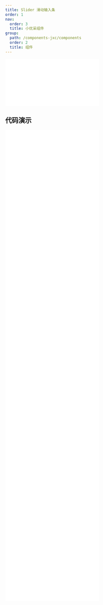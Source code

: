 ```yaml
---
title: Slider 滑动输入条
order: 1
nav:
  order: 3
  title: 小优采组件
group:
  path: /components-jxc/components
  order: 2
  title: 组件
---
```


<div>
<embed src="@docs-common/slider/index.md"></embed>
</div>
        
## 代码演示

<Row gutter=8>

  <Col span=12>
    
  <div class="code-box"><embed src="@abiz-rc-jxc/slider/demo/basic-slider-jxc.md"></embed></div>
          
  <div class="code-box"><embed src="@abiz-rc-jxc/slider/demo/icon-slider-slider-jxc.md"></embed></div>
          
  <div class="code-box"><embed src="@abiz-rc-jxc/slider/demo/mark-slider-jxc.md"></embed></div>
          
  <div class="code-box"><embed src="@abiz-rc-jxc/slider/demo/show-tooltip-slider-jxc.md"></embed></div>
          
  <div class="code-box"><embed src="@abiz-rc-jxc/slider/demo/vertical-slider-jxc.md"></embed></div>
          
  </Col>
          
  <Col span=12>
    
  <div class="code-box"><embed src="@abiz-rc-jxc/slider/demo/event-slider-jxc.md"></embed></div>
          
  <div class="code-box"><embed src="@abiz-rc-jxc/slider/demo/input-number-slider-jxc.md"></embed></div>
          
  <div class="code-box"><embed src="@abiz-rc-jxc/slider/demo/reverse-slider-jxc.md"></embed></div>
          
  <div class="code-box"><embed src="@abiz-rc-jxc/slider/demo/tip-formatter-slider-jxc.md"></embed></div>
          
  </Col>
          
</Row>
        
<div><embed src="@docs-common/slider/index-api.md"></embed><div>
        